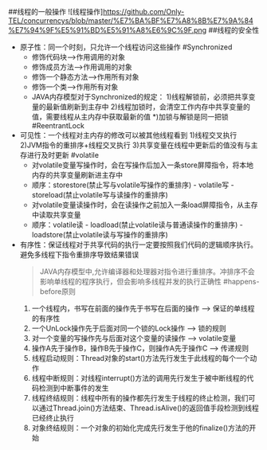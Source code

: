 ##线程的一般操作
![线程操作]https://github.com/Only-TEL/concurrencys/blob/master/%E7%BA%BF%E7%A8%8B%E7%9A%84%E7%94%9F%E5%91%BD%E5%91%A8%E6%9C%9F.png
##线程的安全性
+ 原子性：同一个时刻，只允许一个线程访问这些操作
    #Synchronized
    + 修饰代码块-->作用调用的对象
    + 修饰成员方法-->作用调用的对象
    + 修饰一个静态方法-->作用所有对象
    + 修饰一个类-->作用所有对象
    + JAVA内存模型对于Synchronized的规定：
        1)线程解锁前，必须把共享变量的最新值刷新到主存中
        2)线程加锁时，会清空工作内存中共享变量的值，需要线程从主内存中获取最新的值
        *)加锁与解锁是同一把锁
    #ReentrantLock
+ 可见性：一个线程对主内存的修改可以被其他线程看到
    1)线程交叉执行
    2)JVM指令的重排序+线程交叉执行
    3)共享变量在线程中更新后的值没有与主存进行及时更新
    #volatile
    + 对volatile变量写操作时，会在写操作后加入一条store屏障指令，将本地内存的共享变量刷新进主存中
    * 顺序：storestore(禁止写与volatile写操作的重排序) - volatile写 - storeload(禁止volatile写与读操作的重排序)
    + 对volatile变量读操作时，会在读操作之前加入一条load屏障指令，从主存中读取共享变量
    * 顺序：volatile读 - loadload(禁止volatile读与普通读操作的重排序) - loadstore(禁止volatile读与写操作的重排序)
+ 有序性：保证线程对于共享代码的执行一定要按照我们代码的逻辑顺序执行。避免多线程下指令重排序导致结果错误
    > JAVA内存模型中,允许编译器和处理器对指令进行重排序。冲排序不会影响单线程的程序执行，但会影响多线程并发的执行正确性
    #happens-before原则
    1. 一个线程内，书写在前面的操作先于书写在后面的操作 --> 保证的单线程的有序性
    2. 一个UnLock操作先于后面对同一个锁的Lock操作    --> 锁的规则
    3. 对一个变量的写操作先与后面对这个变量的读操作    --> volatile变量
    4. 操作A先于操作B，操作B先于操作C，则操作A先于操作C --> 传递规则
    5. 线程启动规则：Thread对象的start()方法先行发生于此线程的每个一个动作
    6. 线程中断规则：对线程interrupt()方法的调用先行发生于被中断线程的代码检测到中断事件的发生
    7. 线程终结规则：线程中所有的操作都先行发生于线程的终止检测，我们可以通过Thread.join()方法结束、Thread.isAlive()的返回值手段检测到线程已经终止执行
    8. 对象终结规则：一个对象的初始化完成先行发生于他的finalize()方法的开始  
   
    




